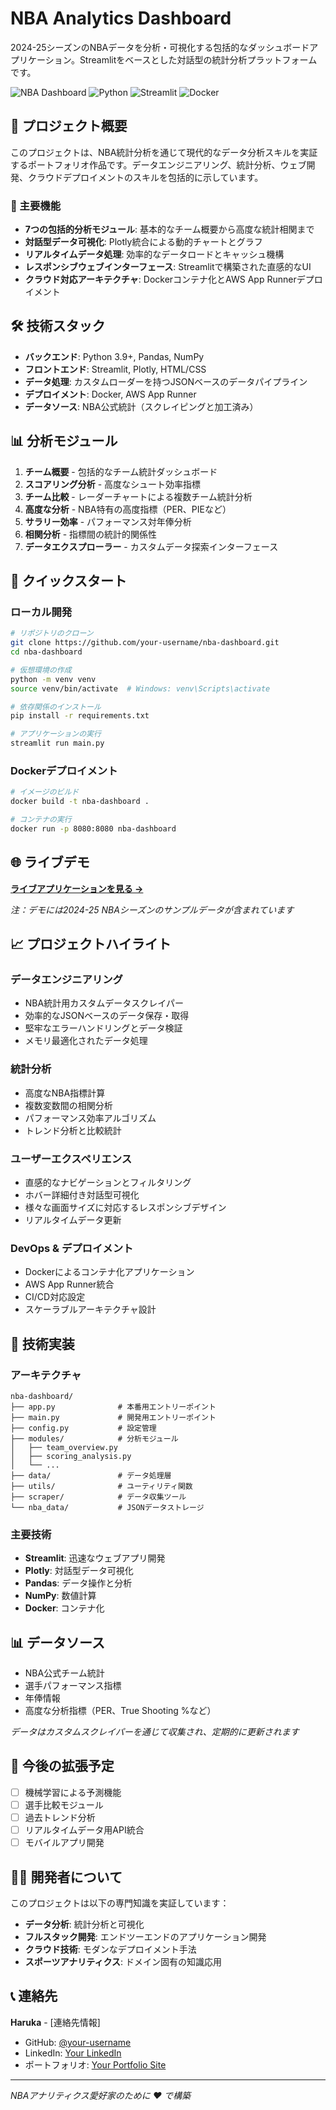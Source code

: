 # NBA Analytics Dashboard

2024-25シーズンのNBAデータを分析・可視化する包括的なダッシュボードアプリケーション。Streamlitをベースとした対話型の統計分析プラットフォームです。

![NBA Dashboard](https://img.shields.io/badge/NBA-Analytics%20Dashboard-orange) ![Python](https://img.shields.io/badge/Python-3.9%2B-blue) ![Streamlit](https://img.shields.io/badge/Streamlit-1.28-red) ![Docker](https://img.shields.io/badge/Docker-Ready-green)

## 🏀 プロジェクト概要

このプロジェクトは、NBA統計分析を通じて現代的なデータ分析スキルを実証するポートフォリオ作品です。データエンジニアリング、統計分析、ウェブ開発、クラウドデプロイメントのスキルを包括的に示しています。

### 🎯 主要機能

- **7つの包括的分析モジュール**: 基本的なチーム概要から高度な統計相関まで
- **対話型データ可視化**: Plotly統合による動的チャートとグラフ
- **リアルタイムデータ処理**: 効率的なデータロードとキャッシュ機構
- **レスポンシブウェブインターフェース**: Streamlitで構築された直感的なUI
- **クラウド対応アーキテクチャ**: Dockerコンテナ化とAWS App Runnerデプロイメント

## 🛠️ 技術スタック

- **バックエンド**: Python 3.9+, Pandas, NumPy
- **フロントエンド**: Streamlit, Plotly, HTML/CSS
- **データ処理**: カスタムローダーを持つJSONベースのデータパイプライン
- **デプロイメント**: Docker, AWS App Runner
- **データソース**: NBA公式統計（スクレイピングと加工済み）

## 📊 分析モジュール

1. **チーム概要** - 包括的なチーム統計ダッシュボード
2. **スコアリング分析** - 高度なシュート効率指標
3. **チーム比較** - レーダーチャートによる複数チーム統計分析
4. **高度な分析** - NBA特有の高度指標（PER、PIEなど）
5. **サラリー効率** - パフォーマンス対年俸分析
6. **相関分析** - 指標間の統計的関係性
7. **データエクスプローラー** - カスタムデータ探索インターフェース

## 🚀 クイックスタート

### ローカル開発

```bash
# リポジトリのクローン
git clone https://github.com/your-username/nba-dashboard.git
cd nba-dashboard

# 仮想環境の作成
python -m venv venv
source venv/bin/activate  # Windows: venv\Scripts\activate

# 依存関係のインストール
pip install -r requirements.txt

# アプリケーションの実行
streamlit run main.py
```

### Dockerデプロイメント

```bash
# イメージのビルド
docker build -t nba-dashboard .

# コンテナの実行
docker run -p 8080:8080 nba-dashboard
```

## 🌐 ライブデモ

**[ライブアプリケーションを見る →](your-deployment-url)**

*注：デモには2024-25 NBAシーズンのサンプルデータが含まれています*

## 📈 プロジェクトハイライト

### データエンジニアリング
- NBA統計用カスタムデータスクレイパー
- 効率的なJSONベースのデータ保存・取得
- 堅牢なエラーハンドリングとデータ検証
- メモリ最適化されたデータ処理

### 統計分析
- 高度なNBA指標計算
- 複数変数間の相関分析
- パフォーマンス効率アルゴリズム
- トレンド分析と比較統計

### ユーザーエクスペリエンス
- 直感的なナビゲーションとフィルタリング
- ホバー詳細付き対話型可視化
- 様々な画面サイズに対応するレスポンシブデザイン
- リアルタイムデータ更新

### DevOps & デプロイメント
- Dockerによるコンテナ化アプリケーション
- AWS App Runner統合
- CI/CD対応設定
- スケーラブルアーキテクチャ設計

## 🔧 技術実装

### アーキテクチャ
```
nba-dashboard/
├── app.py              # 本番用エントリーポイント
├── main.py             # 開発用エントリーポイント
├── config.py           # 設定管理
├── modules/            # 分析モジュール
│   ├── team_overview.py
│   ├── scoring_analysis.py
│   └── ...
├── data/               # データ処理層
├── utils/              # ユーティリティ関数
├── scraper/            # データ収集ツール
└── nba_data/           # JSONデータストレージ
```

### 主要技術
- **Streamlit**: 迅速なウェブアプリ開発
- **Plotly**: 対話型データ可視化
- **Pandas**: データ操作と分析
- **NumPy**: 数値計算
- **Docker**: コンテナ化

## 📊 データソース

- NBA公式チーム統計
- 選手パフォーマンス指標
- 年俸情報
- 高度な分析指標（PER、True Shooting %など）

*データはカスタムスクレイパーを通じて収集され、定期的に更新されます*

## 🔮 今後の拡張予定

- [ ] 機械学習による予測機能
- [ ] 選手比較モジュール
- [ ] 過去トレンド分析
- [ ] リアルタイムデータ用API統合
- [ ] モバイルアプリ開発

## 👨‍💻 開発者について

このプロジェクトは以下の専門知識を実証しています：
- **データ分析**: 統計分析と可視化
- **フルスタック開発**: エンドツーエンドのアプリケーション開発
- **クラウド技術**: モダンなデプロイメント手法
- **スポーツアナリティクス**: ドメイン固有の知識応用

## 📞 連絡先

**Haruka** - [連絡先情報]
- GitHub: [@your-username](https://github.com/your-username)
- LinkedIn: [Your LinkedIn](https://linkedin.com/in/your-profile)
- ポートフォリオ: [Your Portfolio Site](https://your-portfolio.com)

---

*NBAアナリティクス愛好家のために ❤️ で構築*